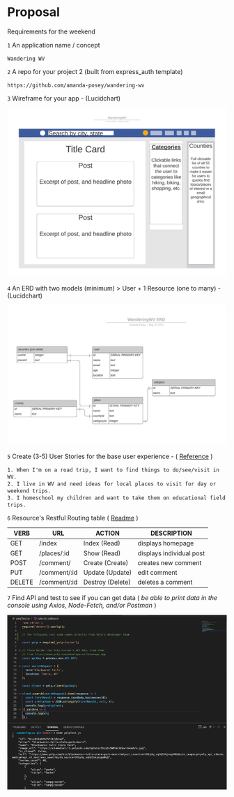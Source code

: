 # Proposal

Requirements for the weekend

`1` An application name / concept 
```text
Wandering WV
```

`2` A repo for your project 2 (built from express_auth template)
```text
https://github.com/amanda-posey/wandering-wv
```

`3` Wireframe for your app - (Lucidchart)

![wireframe](images/WanderingWV.jpeg)

`4` An ERD with two models (minimum) > User + 1 Resource (one to many) - (Lucidchart)

![ERD](images/WanderingWV_ERD.jpeg)

`5` Create (3-5) User Stories for the base user experience - ( [Reference](https://revelry.co/resources/development/user-stories-that-dont-suck/) )
```text
1. When I'm on a road trip, I want to find things to do/see/visit in WV.
2. I live in WV and need ideas for local places to visit for day or weekend trips.
3. I homeschool my children and want to take them on educational field trips.
```

`6` Resource's Restful Routing table ( [Readme](https://romebell.gitbook.io/sei-412/node-express/00readme-1/01intro-to-express/00readme#restful-routing) )

| VERB | URL | ACTION | DESCRIPTION
| ----------- | ----------- | ----------- | ----------- |
| GET | /index | Index (Read) | displays homepage
| GET | /places/:id | Show (Read) | displays individual post
| POST | /comment/ | Create (Create) | creates new comment
| PUT | /comment/:id| Update (Update) | edit comment
| DELETE | /comment/:id| Destroy (Delete) | deletes a comment


`7` Find API and test to see if you can get data ( *be able to print data in the console using Axios, Node-Fetch, and/or Postman* )

![API test](images/yelpTestSS.png)